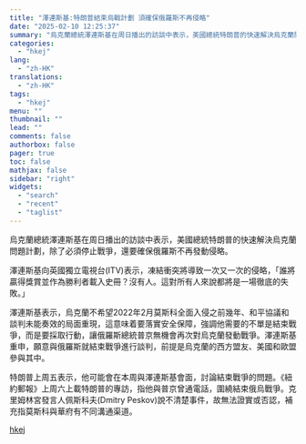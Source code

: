 ```yaml
---
title: "澤連斯基:特朗普結束烏戰計劃 須確保俄羅斯不再侵略"
date: "2025-02-10 12:25:37"
summary: "烏克蘭總統澤連斯基在周日播出的訪談中表示，美國總統特朗普的快速解決烏克蘭問題計劃，除了必須停止戰爭，..."
categories:
  - "hkej"
lang:
  - "zh-HK"
translations:
  - "zh-HK"
tags:
  - "hkej"
menu: ""
thumbnail: ""
lead: ""
comments: false
authorbox: false
pager: true
toc: false
mathjax: false
sidebar: "right"
widgets:
  - "search"
  - "recent"
  - "taglist"
---
```


烏克蘭總統澤連斯基在周日播出的訪談中表示，美國總統特朗普的快速解決烏克蘭問題計劃，除了必須停止戰爭，還要確保俄羅斯不再發動侵略。

澤連斯基向英國獨立電視台(ITV)表示，凍結衝突將導致一次又一次的侵略，「誰將贏得獎賞並作為勝利者載入史冊？沒有人。這對所有人來說都將是一場徹底的失敗。」

澤連斯基表示，烏克蘭不希望2022年2月莫斯科全面入侵之前幾年、和平協議和談判未能奏效的局面重現，這意味着要落實安全保障，強調他需要的不單是結束戰爭，而是要採取行動，讓俄羅斯總統普京無機會再次對烏克蘭發動戰爭。澤連斯基重申，願意與俄羅斯就結束戰爭進行談判，前提是烏克蘭的西方盟友、美國和歐盟參與其中。

特朗普上周五表示，他可能會在本周與澤連斯基會面，討論結束戰爭的問題。《紐約郵報》上周六上載特朗普的專訪，指他與普京曾通電話，圍繞結束俄烏戰爭。克里姆林宮發言人佩斯科夫(Dmitry Peskov)說不清楚事件，故無法證實或否認，補充指莫斯科與華府有不同溝通渠道。

[hkej](https://www2.hkej.com/instantnews/current/article/3996184/%E6%BE%A4%E9%80%A3%E6%96%AF%E5%9F%BA%3A%E7%89%B9%E6%9C%97%E6%99%AE%E7%B5%90%E6%9D%9F%E7%83%8F%E6%88%B0%E8%A8%88%E5%8A%83+%E9%A0%88%E7%A2%BA%E4%BF%9D%E4%BF%84%E7%BE%85%E6%96%AF%E4%B8%8D%E5%86%8D%E4%BE%B5%E7%95%A5)
